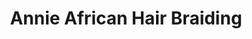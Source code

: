 ---
title: "Annie African Hair Braiding"
url: /fuquay-varina/annie-african-hair-braiding/
shop: hairdresser
---